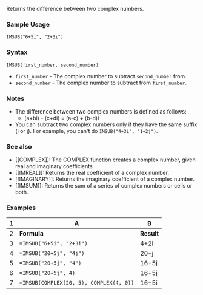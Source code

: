 Returns the difference between two complex numbers.

### Sample Usage

`IMSUB("6+5i", "2+3i")`

### Syntax

`IMSUB(first_number, second_number)`

* `first_number` - The complex number to subtract `second_number` from.
* `second_number` - The complex number to subtract from `first_number`.

### Notes

* The difference between two complex numbers is defined as follows:
  + (a+bi) - (c+di) = (a-c) + (b-d)i
* You can subtract two complex numbers only if they have the same suffix (i or j). For example, you can't do `IMSUB("4+3i", "1+2j")`.

### See also

* [[COMPLEX]]: The COMPLEX function creates a complex number, given real and imaginary coefficients.
* [[IMREAL]]: Returns the real coefficient of a complex number.
* [[IMAGINARY]]: Returns the imaginary coefficient of a complex number.
* [[IMSUM]]: Returns the sum of a series of complex numbers or cells or both.

### Examples

| **1** | **A** | **B** |
| --- | --- | --- |
| 2 | **Formula** | **Result** |
| 3 | `=IMSUB("6+5i", "2+3i")` | 4+2i |
| 4 | `=IMSUB("20+5j", "4j")` | 20+j |
| 5 | `=IMSUB("20+5j", "4")` | 16+5j |
| 6 | `=IMSUB("20+5j", 4)` | 16+5j |
| 7 | `=IMSUB(COMPLEX(20, 5), COMPLEX(4, 0))` | 16+5i |